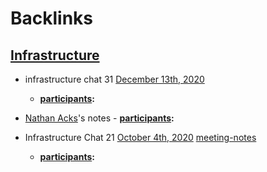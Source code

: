 
# Backlinks
## [Infrastructure](<Infrastructure.md>)
- infrastructure chat 31 [December 13th, 2020](<December 13th, 2020.md>)
    - **[participants](<participants.md>):**

- [Nathan Acks](<Nathan Acks.md>)'s notes
        - **[participants](<participants.md>):**

- Infrastructure Chat 21 [October 4th, 2020](<October 4th, 2020.md>) [meeting-notes](<meeting-notes.md>)
    - **[participants](<participants.md>):**


